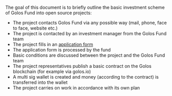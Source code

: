 The goal of this document is to briefly outline the basic investment scheme of Golos Fund into open source projects:

- The project contacts Golos Fund via any possible way (mail, phone, face to face, website etc.)
- The project is contacted by an investment manager from the Golos Fund team
- The project fills in an [application form](https://docs.google.com/forms/d/1NjDfdVo8O6MGd6WeOYtB_WketNsNcrHn9hfnVbV-qMM/prefill) 
- The application form is processed by the fund
- Basic conditions are discussed between the project and the Golos Fund team 
- The project representatives publish a basic contract on the Golos blockchain (for example via golos.io)
- A multi sig wallet is created and money (according to the contract) is transferred into the wallet
- The project carries on work in accordance with its own plan
